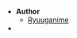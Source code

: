 * **Author**
    * [<i class="fab fa-github"></i> Ryuuganime](https://github.com/ryuuganime)
* <div id="mb-footer"></div>